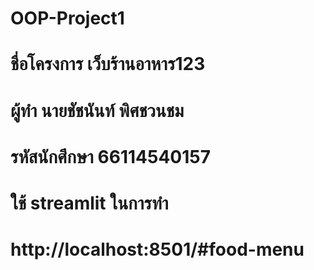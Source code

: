 # OOP-Project1

# ชื่อโครงการ เว็บร้านอาหาร123


# ผู้ทำ นายชัชนันท์ พิศชวนชม
# รหัสนักศึกษา 66114540157  



# ใช้ streamlit ในการทำ
# http://localhost:8501/#food-menu

